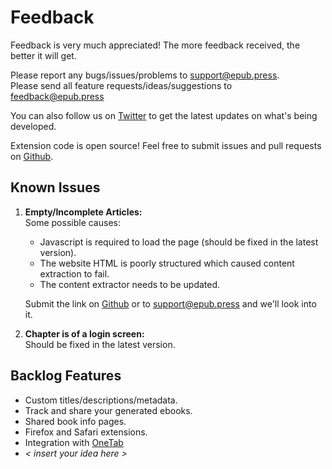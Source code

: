 # Feedback
Feedback is very much appreciated! The more feedback received, the better it will get.

Please report any bugs/issues/problems to [support@epub.press](mailto:support@epub.press).  
Please send all feature requests/ideas/suggestions to [feedback@epub.press](mailto:feedback@epub.press)

You can also follow us on [Twitter](https://twitter.com/Epub_Press) to get the latest updates on what's being developed.

Extension code is open source! Feel free to submit issues and pull requests on [Github](https://github.com/haroldtreen/epub-press-chrome).

## Known Issues
1. **Empty/Incomplete Articles:**  
Some possible causes:  
   - Javascript is required to load the page (should be fixed in the latest version).
   - The website HTML is poorly structured which caused content extraction to fail.
   - The content extractor needs to be updated.

   Submit the link on [Github](https://github.com/haroldtreen/epub-press-chrome/issues/1) or to [support@epub.press](mailto:support@epub.press) and we'll look into it.

1. **Chapter is of a login screen:**  
Should be fixed in the latest version.

## Backlog Features
- Custom titles/descriptions/metadata.
- Track and share your generated ebooks.
- Shared book info pages.
- Firefox and Safari extensions.
- Integration with [OneTab](https://chrome.google.com/webstore/detail/onetab/chphlpgkkbolifaimnlloiipkdnihall?hl=en)
- *< insert your idea here >*
